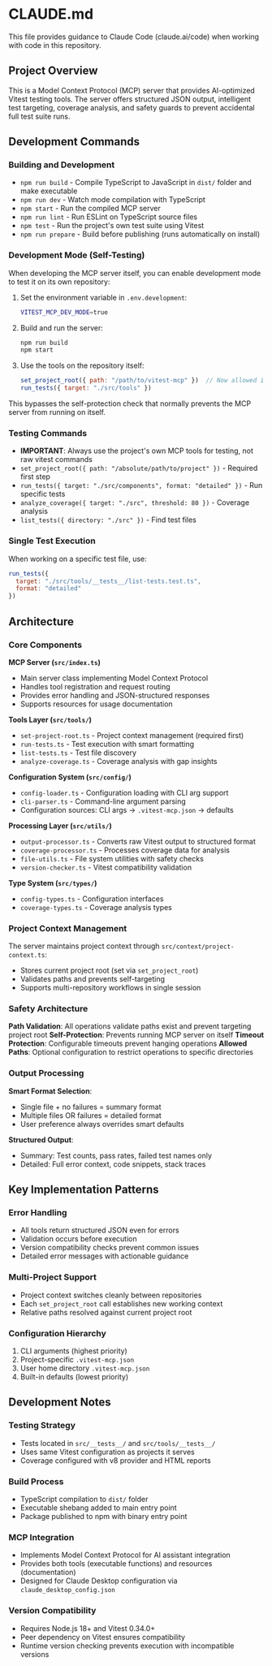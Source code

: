 # CLAUDE.md

This file provides guidance to Claude Code (claude.ai/code) when working with code in this repository.

## Project Overview

This is a Model Context Protocol (MCP) server that provides AI-optimized Vitest testing tools. The server offers structured JSON output, intelligent test targeting, coverage analysis, and safety guards to prevent accidental full test suite runs.

## Development Commands

### Building and Development

- `npm run build` - Compile TypeScript to JavaScript in `dist/` folder and make executable
- `npm run dev` - Watch mode compilation with TypeScript
- `npm start` - Run the compiled MCP server
- `npm run lint` - Run ESLint on TypeScript source files
- `npm test` - Run the project's own test suite using Vitest
- `npm run prepare` - Build before publishing (runs automatically on install)

### Development Mode (Self-Testing)

When developing the MCP server itself, you can enable development mode to test it on its own repository:

1. Set the environment variable in `.env.development`:

   ```bash
   VITEST_MCP_DEV_MODE=true
   ```

2. Build and run the server:

   ```bash
   npm run build
   npm start
   ```

3. Use the tools on the repository itself:

   ```javascript
   set_project_root({ path: "/path/to/vitest-mcp" })  // Now allowed in dev mode
   run_tests({ target: "./src/tools" })
   ```

This bypasses the self-protection check that normally prevents the MCP server from running on itself.

### Testing Commands

- **IMPORTANT**: Always use the project's own MCP tools for testing, not raw vitest commands
- `set_project_root({ path: "/absolute/path/to/project" })` - Required first step
- `run_tests({ target: "./src/components", format: "detailed" })` - Run specific tests
- `analyze_coverage({ target: "./src", threshold: 80 })` - Coverage analysis
- `list_tests({ directory: "./src" })` - Find test files

### Single Test Execution

When working on a specific test file, use:

```javascript
run_tests({ 
  target: "./src/tools/__tests__/list-tests.test.ts",
  format: "detailed" 
})
```

## Architecture

### Core Components

**MCP Server (`src/index.ts`)**

- Main server class implementing Model Context Protocol
- Handles tool registration and request routing
- Provides error handling and JSON-structured responses
- Supports resources for usage documentation

**Tools Layer (`src/tools/`)**

- `set-project-root.ts` - Project context management (required first)
- `run-tests.ts` - Test execution with smart formatting
- `list-tests.ts` - Test file discovery
- `analyze-coverage.ts` - Coverage analysis with gap insights

**Configuration System (`src/config/`)**

- `config-loader.ts` - Configuration loading with CLI arg support
- `cli-parser.ts` - Command-line argument parsing
- Configuration sources: CLI args → `.vitest-mcp.json` → defaults

**Processing Layer (`src/utils/`)**

- `output-processor.ts` - Converts raw Vitest output to structured format
- `coverage-processor.ts` - Processes coverage data for analysis
- `file-utils.ts` - File system utilities with safety checks
- `version-checker.ts` - Vitest compatibility validation

**Type System (`src/types/`)**

- `config-types.ts` - Configuration interfaces
- `coverage-types.ts` - Coverage analysis types

### Project Context Management

The server maintains project context through `src/context/project-context.ts`:

- Stores current project root (set via `set_project_root`)
- Validates paths and prevents self-targeting
- Supports multi-repository workflows in single session

### Safety Architecture

**Path Validation**: All operations validate paths exist and prevent targeting project root
**Self-Protection**: Prevents running MCP server on itself
**Timeout Protection**: Configurable timeouts prevent hanging operations
**Allowed Paths**: Optional configuration to restrict operations to specific directories

### Output Processing

**Smart Format Selection**:

- Single file + no failures = summary format
- Multiple files OR failures = detailed format
- User preference always overrides smart defaults

**Structured Output**:

- Summary: Test counts, pass rates, failed test names only
- Detailed: Full error context, code snippets, stack traces

## Key Implementation Patterns

### Error Handling

- All tools return structured JSON even for errors
- Validation occurs before execution
- Version compatibility checks prevent common issues
- Detailed error messages with actionable guidance

### Multi-Project Support

- Project context switches cleanly between repositories
- Each `set_project_root` call establishes new working context
- Relative paths resolved against current project root

### Configuration Hierarchy

1. CLI arguments (highest priority)
2. Project-specific `.vitest-mcp.json`
3. User home directory `.vitest-mcp.json`
4. Built-in defaults (lowest priority)

## Development Notes

### Testing Strategy

- Tests located in `src/__tests__/` and `src/tools/__tests__/`
- Uses same Vitest configuration as projects it serves
- Coverage configured with v8 provider and HTML reports

### Build Process

- TypeScript compilation to `dist/` folder
- Executable shebang added to main entry point
- Package published to npm with binary entry point

### MCP Integration

- Implements Model Context Protocol for AI assistant integration
- Provides both tools (executable functions) and resources (documentation)
- Designed for Claude Desktop configuration via `claude_desktop_config.json`

### Version Compatibility

- Requires Node.js 18+ and Vitest 0.34.0+
- Peer dependency on Vitest ensures compatibility
- Runtime version checking prevents execution with incompatible versions
